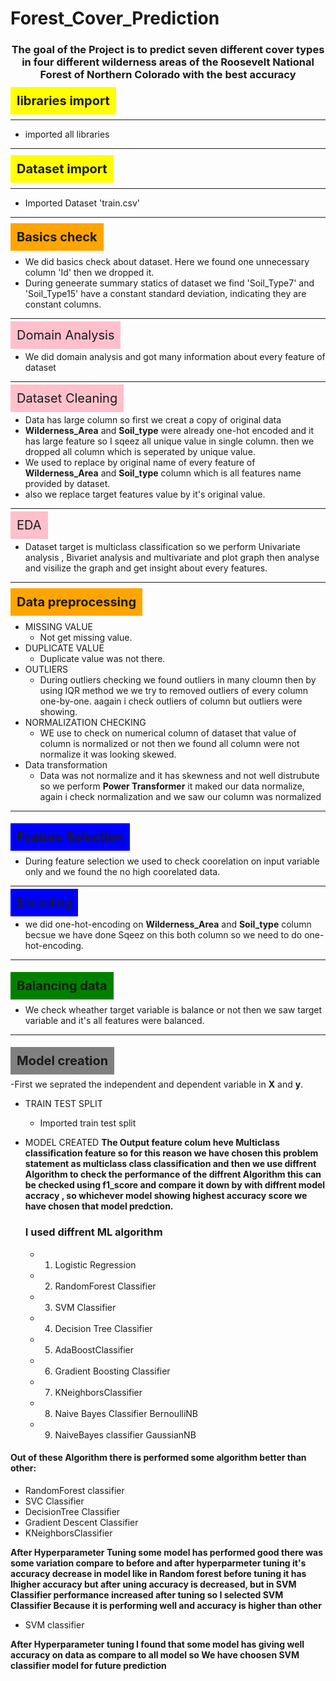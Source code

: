 # Forest_Cover_Prediction
### <center>The goal of the Project is to predict seven different cover types in four different wilderness areas of the Roosevelt National Forest of Northern Colorado with the best accuracy
#### <span style="font-size: 20px; background-color: yellow; padding: 10px;">libraries import</span>
--------------------------------------------------------------
- imported all libraries
-----------------------------------------------------------------
#### <span style="font-size: 20px; background-color: yellow; padding: 10px;">Dataset import</span>
-----------------------------------------------------------------------------------
-   Imported Dataset 'train.csv'
------------------------------------------------------------------------------------------------------
#### <span style="font-size: 20px; background-color: orange; padding: 10px;">Basics check</span>
- We did basics check about dataset. Here we found one unnecessary column 'Id' then we dropped it.
- During geneerate summary statics of dataset we find 'Soil_Type7' and 'Soil_Type15' have a constant standard deviation, indicating they are constant columns.
------------------------------------------------------------------------------------------------------------
<span style="font-size: 20px; background-color: pink; padding: 10px;">Domain Analysis</span>
- We did domain analysis and got many information about every feature of dataset
------------------------------------------------------------------
<span style="font-size: 20px; background-color: pink; padding: 10px;">Dataset Cleaning</span>
- Data has large column so first we creat a copy of original data
- **Wilderness_Area** and **Soil_type** were already one-hot encoded and it has large feature so I sqeez all unique value in single column. then we dropped all column which is seperated by unique value.
- We used to replace by original name of every feature of **Wilderness_Area** and **Soil_type** column which is all features name provided by dataset.
- also we replace target features value by it's original value.
-----------------------------------------------------------------

<span style="font-size: 20px; background-color: pink; padding: 10px;">EDA</span>
- Dataset target is multiclass classification so we perform Univariate analysis , Bivariet analysis and multivariate and plot graph then  analyse and visilize the graph and get insight about every features.
--------------------------------------------------------------------------------------------------
#### <span style="font-size: 20px; background-color: orange; padding: 10px;">Data preprocessing</span>
- MISSING VALUE
    - Not get missing value.
- DUPLICATE VALUE
    - Duplicate value was not there.
- OUTLIERS
    - During outliers checking we found outliers in many cloumn then by using IQR method we we try to removed outliers of every column one-by-one. aagain i check outliers of column but outliers were showing.
- NORMALIZATION CHECKING
    - WE use to check on numerical column of dataset that value of column is normalized or not then we found all column were not normalize it was looking skewed.
- Data transformation
    - Data was not normalize and it has skewness and not well distrubute so we perform **Power Transformer** it maked our data normalize, again i check normalization and we saw our column was normalized
 ------------------------------------------------------------------------------
<span style="font-size: 20px; background-color: blue; padding: 10px;">Feature Selection</span>
----------------------------------------------------------------------------------------------
 - During feature selection we used to check coorelation on input variable only and we found the no high coorelated data.
----------------------------------------------------------------
<span style="font-size: 20px; background-color: blue; padding: 10px;">Encoding </span>
- we did one-hot-encoding on **Wilderness_Area** and **Soil_type** column becsue we have done Sqeez on this both column so we need to do one-hot-encoding.
-----------------------------------------------------------------
<span style="font-size: 20px; background-color: green; padding: 10px;">Balancing data</span>
--------------------------------------------------------------------------------------------------
- We check wheather target variable is balance or not then we saw target variable and it's all features were balanced. 
--------------------------------------------------------------------------------------
    
<span style="font-size: 20px; background-color: gray; padding: 10px;">Model creation</span>
---------------------------------------------------------------
   -First we seprated the independent and dependent variable in **X** and **y**.
- TRAIN TEST SPLIT
    - Imported train test split 
- MODEL CREATED
 **The Output feature colum heve Multiclass classification feature so for this reason we have chosen this problem statement as multiclass class classification and then we use diffrent Algorithm to check the performance of the diffrent Algorithm this can be checked using f1_score and compare it down by with diffrent model accracy , so whichever model showing highest accuracy score we have chosen that model predction.**
  
  ### I used diffrent ML algorithm

  - 1. Logistic Regression
  - 2. RandomForest Classifier
  - 3. SVM Classifier
  - 4. Decision Tree Classifier
  - 5. AdaBoostClassifier
  - 6. Gradient Boosting Classifier
  - 7. KNeighborsClassifier
  - 8. Naive Bayes Classifier BernoulliNB
  - 9. NaiveBayes classifier GaussianNB
   
#### Out of these Algorithm there is performed some algorithm better than other:

 - RandomForest classifier
 - SVC Classifier
 - DecisionTree Classifier
 - Gradient Descent Classifier
 - KNeighborsClassifier

**After Hyperparameter Tuning some model has performed good there was some variation compare to before and after hyperparmeter tuning it's accuracy decrease in model like in Random forest before tuning it has lhigher accuracy but after uning accuracy is decreased, but in SVM Classifier performance increased after tuning so I selected SVM Classifier Because it is performing well and accuracy is higher than other**
 
 - SVM classifier

**After Hyperparameter tuning I found that some model has  giving well accuracy on data as compare to all model so We have choosen SVM classifier model for future prediction**
